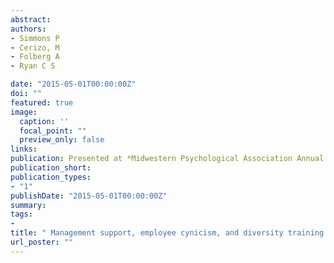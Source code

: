 ```yaml
---
abstract: 
authors:
- Simmons P
- Cerizo, M
- Folberg A
- Ryan C S

date: "2015-05-01T00:00:00Z"
doi: ""
featured: true
image:
  caption: ''
  focal_point: ""
  preview_only: false
links:
publication: Presented at *Midwestern Psychological Association Annual Meeting*
publication_short:
publication_types: 
- "1"
publishDate: "2015-05-01T00:00:00Z"
summary: 
tags:
- 
title: " Management support, employee cynicism, and diversity training effectiveness"
url_poster: ""
---
```


